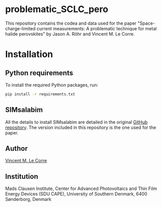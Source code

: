 # problematic_SCLC_pero

This repository contains the codea and data used for the paper "Space-charge-limited current measurements: A problematic technique for metal halide perovskites" by Jason A. Röhr and Vincent M. Le Corre.

# Installation
## Python requirements
To install the required Python packages, run:
```bash
pip install -r requirements.txt
```

## SIMsalabim
All the details to install SIMsalabim are detailed in the original [GitHub repository](https://github.com/kostergroup/SIMsalabim).
The version included in this repository is the one used for the paper.

## Author
[Vincent M. Le Corre](https://github.com/VMLC-PV)

## Institution
Mads Clausen Institute, Center for Advanced Photovoltaics and Thin Film Energy Devices (SDU CAPE), University of Southern Denmark, 6400 Sønderborg, Denmark

